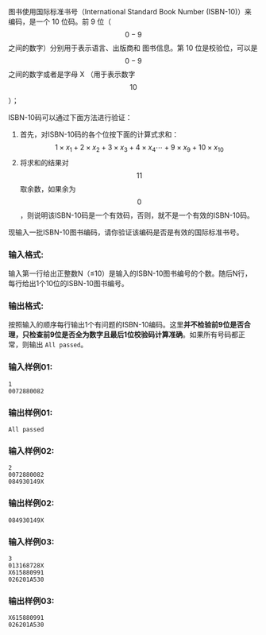 图书使用国际标准书号（International Standard Book Number (ISBN-10)）来编码，是一个 10 位码。前 9 位（$$0-9$$之间的数字）分别用于表示语言、出版商和 图书信息。第 10 位是校验位，可以是$$0-9$$之间的数字或者是字母 X （用于表示数字$$10$$）；

ISBN-10码可以通过下面方法进行验证：

1. 首先，对ISBN-10码的各个位按下面的计算式求和：
$$1\times x_1 + 2\times x_2 + 3\times x_3 + 4\times x_4 \cdots + 9\times x_9+10\times x_{10}$$
2. 将求和的结果对$$11$$取余数，如果余为$$0$$，则说明该ISBN-10码是一个有效码，否则，就不是一个有效的ISBN-10码。

现输入一批ISBN-10图书编码，请你验证该编码是否是有效的国际标准书号。

### 输入格式:

输入第一行给出正整数N（≤10）是输入的ISBN-10图书编号的个数。随后N行，每行给出1个10位的ISBN-10图书编号。

### 输出格式:

按照输入的顺序每行输出1个有问题的ISBN-10编码。这里**并不检验前9位是否合理，只检查前9位是否全为数字且最后1位校验码计算准确**。如果所有号码都正常，则输出 `All passed`。

### 输入样例01:

```in
1
0072880082
```

### 输出样例01:

```out
All passed
```


### 输入样例02:

```in
2
0072880082
084930149X
```

### 输出样例02:

```out
084930149X
```


### 输入样例03:

```in
3
013168728X
X615880991
026201A530
```

### 输出样例03:

```out
X615880991
026201A530
```
